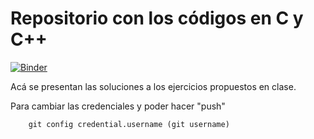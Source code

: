 Repositorio con los códigos en C y C++
======================================
[![Binder](https://mybinder.org/badge_logo.svg)](https://mybinder.org/v2/gh/JoseMontanaC/Metodos_Computacionales/master?urlpath=lab)


Acá se presentan las soluciones a los ejercicios propuestos en clase.

Para cambiar las credenciales y poder hacer "push"

```
	git config credential.username (git username)

```
